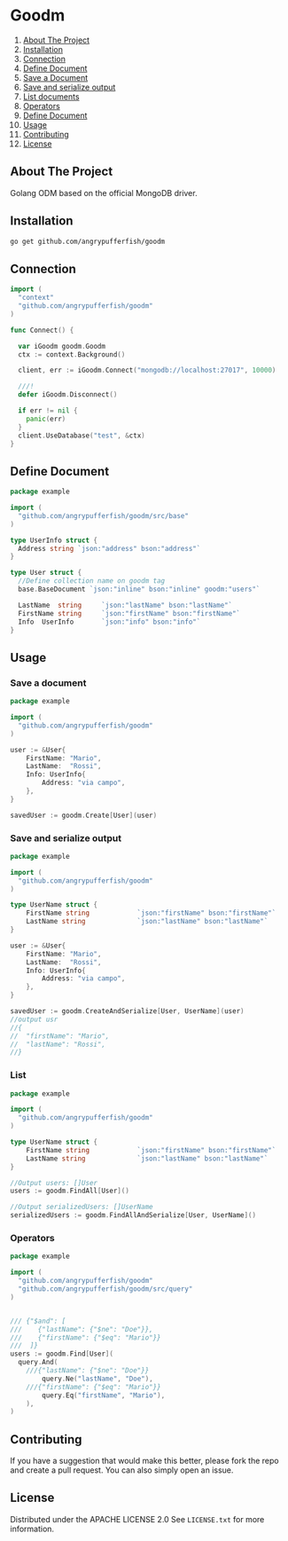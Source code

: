 # Goodm

<!-- TABLE OF CONTENTS -->

  <ol>
    <li><a href="#about-the-project">About The Project</a></li>
    <li><a href="#installation">Installation</a></li>
    <li><a href="#connection">Connection</a></li>
    <li><a href="#define-document">Define Document</a></li>
    <li><a href="#save-a-document">Save a Document</a></li>
    <li><a href="#save-and-serialize-output">Save and serialize output</a></li>
    <li><a href="#list-documents">List documents</a></li>
    <li><a href="#operators">Operators</a></li>
    <li><a href="#define-document">Define Document</a></li>
    <li><a href="#usage">Usage</a></li>
    <li><a href="#contributing">Contributing</a></li>
    <li><a href="#license">License</a></li>
  </ol>



<!-- ABOUT THE PROJECT -->
## About The Project

Golang ODM based on the official MongoDB driver.


<!-- GETTING STARTED -->
## Installation

```sh
go get github.com/angrypufferfish/goodm
```

## Connection

```go
import (
  "context"
  "github.com/angrypufferfish/goodm"
)

func Connect() {

  var iGoodm goodm.Goodm
  ctx := context.Background()

  client, err := iGoodm.Connect("mongodb://localhost:27017", 10000)

  ///!
  defer iGoodm.Disconnect()

  if err != nil {
    panic(err)
  }
  client.UseDatabase("test", &ctx)
}

```

## Define Document

```go
package example

import (
  "github.com/angrypufferfish/goodm/src/base"
)

type UserInfo struct {
  Address string `json:"address" bson:"address"`
}

type User struct {
  //Define collection name on goodm tag
  base.BaseDocument `json:"inline" bson:"inline" goodm:"users"`

  LastName  string     `json:"lastName" bson:"lastName"`
  FirstName string     `json:"firstName" bson:"firstName"`
  Info  UserInfo       `json:"info" bson:"info"`
}

```

## Usage

### Save a document

```go
package example

import (
  "github.com/angrypufferfish/goodm"
)

user := &User{
	FirstName: "Mario",
	LastName:  "Rossi",
	Info: UserInfo{
		Address: "via campo",
	},
}

savedUser := goodm.Create[User](user)

```

### Save and serialize output

```go
package example

import (
  "github.com/angrypufferfish/goodm"
)

type UserName struct {
	FirstName string            `json:"firstName" bson:"firstName"`
	LastName string             `json:"lastName" bson:"lastName"`
}

user := &User{
	FirstName: "Mario",
	LastName:  "Rossi",
	Info: UserInfo{
		Address: "via campo",
	},
}

savedUser := goodm.CreateAndSerialize[User, UserName](user)
//output usr
//{
//  "firstName": "Mario",
//  "lastName": "Rossi",
//}
```

### List

```go
package example

import (
  "github.com/angrypufferfish/goodm"
)

type UserName struct {
	FirstName string            `json:"firstName" bson:"firstName"`
	LastName string             `json:"lastName" bson:"lastName"`
}

//Output users: []User
users := goodm.FindAll[User]()

//Output serializedUsers: []UserName
serializedUsers := goodm.FindAllAndSerialize[User, UserName]()

```

### Operators

```go
package example

import (
  "github.com/angrypufferfish/goodm"
  "github.com/angrypufferfish/goodm/src/query"
)


/// {"$and": [
///    {"lastName": {"$ne": "Doe"}},
///    {"firstName": {"$eq": "Mario"}}
///  ]}
users := goodm.Find[User](
  query.And(
    ///{"lastName": {"$ne": "Doe"}}
		query.Ne("lastName", "Doe"),
    ///{"firstName": {"$eq": "Mario"}}
		query.Eq("firstName", "Mario"),
	),
)


```

<!-- CONTRIBUTING -->
## Contributing

If you have a suggestion that would make this better, please fork the repo and create a pull request. You can also simply open an issue.


<!-- LICENSE -->
## License

Distributed under the APACHE LICENSE 2.0 See `LICENSE.txt` for more information.